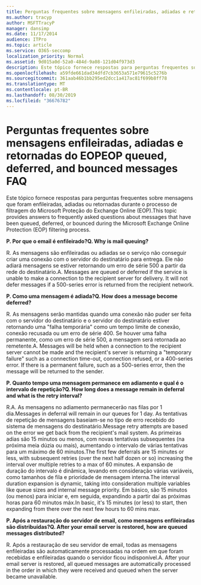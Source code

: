 ```yaml
---
title: Perguntas frequentes sobre mensagens enfileiradas, adiadas e retornadas do EOP
ms.author: tracyp
author: MSFTTracyP
manager: dansimp
ms.date: 11/17/2014
audience: ITPro
ms.topic: article
ms.service: O365-seccomp
localization_priority: Normal
ms.assetid: 9d015a0d-52a0-484d-9a08-121d04f973d3
description: Este tópico fornece respostas para perguntas frequentes sobre mensagens que foram enfileiradas, adiadas ou retornadas durante o processo de filtragem do Microsoft Proteção do Exchange Online (EOP).
ms.openlocfilehash: a59fde661dad34dfd7cb3653a571e79615c5276b
ms.sourcegitcommit: 361aab46b1bb295ed2dcc1a417ac81f699b8ff78
ms.translationtype: MT
ms.contentlocale: pt-BR
ms.lasthandoff: 08/30/2019
ms.locfileid: "36676782"
---
```

# <a name="eop-queued-deferred-and-bounced-messages-faq"></a><span data-ttu-id="fd043-103">Perguntas frequentes sobre mensagens enfileiradas, adiadas e retornadas do EOP</span><span class="sxs-lookup"><span data-stu-id="fd043-103">EOP queued, deferred, and bounced messages FAQ</span></span>

<span data-ttu-id="fd043-104">Este tópico fornece respostas para perguntas frequentes sobre mensagens que foram enfileiradas, adiadas ou retornadas durante o processo de filtragem do Microsoft Proteção do Exchange Online (EOP).</span><span class="sxs-lookup"><span data-stu-id="fd043-104">This topic provides answers to frequently asked questions about messages that have been queued, deferred, or bounced during the Microsoft Exchange Online Protection (EOP) filtering process.</span></span>
  
 <span data-ttu-id="fd043-105">**P. Por que o email é enfileirado?**</span><span class="sxs-lookup"><span data-stu-id="fd043-105">**Q. Why is mail queuing?**</span></span>
  
<span data-ttu-id="fd043-p101">R. As mensagens são enfileiradas ou adiadas se o serviço não conseguir criar uma conexão com o servidor do destinatário para entrega. Ele não adiará mensagens se estiver retornando um erro de série 500 a partir da rede do destinatário.</span><span class="sxs-lookup"><span data-stu-id="fd043-p101">A. Messages are queued or deferred if the service is unable to make a connection to the recipient server for delivery. It will not defer messages if a 500-series error is returned from the recipient network.</span></span>
  
 <span data-ttu-id="fd043-109">**P. Como uma mensagem é adiada?**</span><span class="sxs-lookup"><span data-stu-id="fd043-109">**Q. How does a message become deferred?**</span></span>
  
<span data-ttu-id="fd043-p102">R. As mensagens serão mantidas quando uma conexão não puder ser feita com o servidor do destinatário e o servidor do destinatário estiver retornando uma "falha temporária" como um tempo limite de conexão, conexão recusada ou um erro de série 400. Se houver uma falha permanente, como um erro de série 500, a mensagem será retornada ao remetente.</span><span class="sxs-lookup"><span data-stu-id="fd043-p102">A. Messages will be held when a connection to the recipient server cannot be made and the recipient's server is returning a "temporary failure" such as a connection time-out, connection refused, or a 400-series error. If there is a permanent failure, such as a 500-series error, then the message will be returned to the sender.</span></span>
  
 <span data-ttu-id="fd043-113">**P. Quanto tempo uma mensagem permanece em adiamento e qual é o intervalo de repetição?**</span><span class="sxs-lookup"><span data-stu-id="fd043-113">**Q. How long does a message remain in deferral and what is the retry interval?**</span></span>
  
<span data-ttu-id="fd043-114">R.</span><span class="sxs-lookup"><span data-stu-id="fd043-114">A.</span></span> <span data-ttu-id="fd043-115">As mensagens no adiamento permanecerão nas filas por 1 dia.</span><span class="sxs-lookup"><span data-stu-id="fd043-115">Messages in deferral will remain in our queues for 1 day.</span></span> <span data-ttu-id="fd043-116">As tentativas de repetição de mensagens baseiam-se no tipo de erro recebido do sistema de mensagens do destinatário.</span><span class="sxs-lookup"><span data-stu-id="fd043-116">Message retry attempts are based on the error we get back from the recipient's mail system.</span></span> <span data-ttu-id="fd043-117">As primeiras adias são 15 minutos ou menos, com novas tentativas subsequentes (na próxima meia dúzia ou mais), aumentando o intervalo de várias tentativas para um máximo de 60 minutos.</span><span class="sxs-lookup"><span data-stu-id="fd043-117">The first few deferrals are 15 minutes or less, with subsequent retries (over the next half dozen or so) increasing the interval over multiple retries to a max of 60 minutes.</span></span> <span data-ttu-id="fd043-118">A expansão de duração do intervalo é dinâmica, levando em consideração várias variáveis, como tamanhos de fila e prioridade de mensagem interna.</span><span class="sxs-lookup"><span data-stu-id="fd043-118">The interval duration expansion is dynamic, taking into consideration multiple variables like queue sizes and internal message priority.</span></span> <span data-ttu-id="fd043-119">Em básico, são 15 minutos (ou menos) para iniciar e, em seguida, expandindo a partir daí as próximas horas para 60 minutos máx.</span><span class="sxs-lookup"><span data-stu-id="fd043-119">In basic, it's 15 minutes (or less) to start, then expanding from there over the next few hours to 60 mins max.</span></span>
  
 <span data-ttu-id="fd043-120">**P. Após a restauração do servidor de email, como mensagens enfileiradas são distribuídas?**</span><span class="sxs-lookup"><span data-stu-id="fd043-120">**Q. After your email server is restored, how are queued messages distributed?**</span></span>
  
<span data-ttu-id="fd043-p104">R. Após a restauração de seu servidor de email, todas as mensagens enfileiradas são automaticamente processadas na ordem em que foram recebidas e enfileiradas quando o servidor ficou indisponível.</span><span class="sxs-lookup"><span data-stu-id="fd043-p104">A. After your email server is restored, all queued messages are automatically processed in the order in which they were received and queued when the server became unavailable.</span></span>
